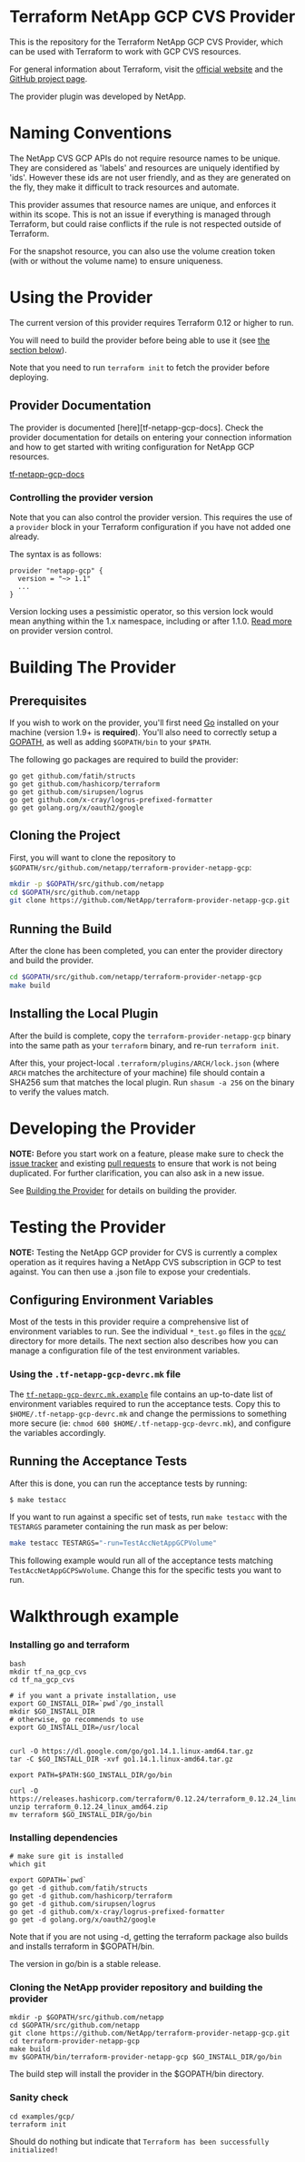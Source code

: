 # Terraform NetApp GCP CVS Provider

This is the repository for the Terraform NetApp GCP CVS Provider, which can be used
with Terraform to work with GCP CVS resources.

For general information about Terraform, visit the [official
website][tf-website] and the [GitHub project page][tf-github].

[tf-website]: https://terraform.io/
[tf-github]: https://github.com/hashicorp/terraform

The provider plugin was developed by NetApp.

# Naming Conventions

The NetApp CVS GCP APIs do not require resource names to be unique.  They are considered
as 'labels' and resources are uniquely identified by 'ids'.  However these ids are not
user friendly, and as they are generated on the fly, they make it difficult to track
resources and automate.

This provider assumes that resource names are unique, and enforces it within its scope.
This is not an issue if everything is managed through Terraform, but could raise
conflicts if the rule is not respected outside of Terraform.

For the snapshot resource, you can also use the volume creation token (with or without
the volume name) to ensure uniqueness.

# Using the Provider

The current version of this provider requires Terraform 0.12 or higher to
run.

You will need to build the provider before being able to use it
(see [the section below](#building-the-provider)).

Note that you need to run `terraform init` to fetch the provider before
deploying.

## Provider Documentation

<TBD> The provider is documented [here][tf-netapp-gcp-docs].
Check the provider documentation for details on
entering your connection information and how to get started with writing
configuration for NetApp GCP resources.

[tf-netapp-gcp-docs](website/docs/index.html.markdown)

### Controlling the provider version

Note that you can also control the provider version. This requires the use of a
`provider` block in your Terraform configuration if you have not added one
already.

The syntax is as follows:

```hcl
provider "netapp-gcp" {
  version = "~> 1.1"
  ...
}
```

Version locking uses a pessimistic operator, so this version lock would mean
anything within the 1.x namespace, including or after 1.1.0. [Read
more][provider-vc] on provider version control.

[provider-vc]: https://www.terraform.io/docs/configuration/providers.html#provider-versions

# Building The Provider

## Prerequisites

If you wish to work on the provider, you'll first need [Go][go-website]
installed on your machine (version 1.9+ is **required**). You'll also need to
correctly setup a [GOPATH][gopath], as well as adding `$GOPATH/bin` to your
`$PATH`.

[go-website]: https://golang.org/
[gopath]: http://golang.org/doc/code.html#GOPATH

The following go packages are required to build the provider:
```
go get github.com/fatih/structs
go get github.com/hashicorp/terraform
go get github.com/sirupsen/logrus
go get github.com/x-cray/logrus-prefixed-formatter
go get golang.org/x/oauth2/google
```

## Cloning the Project

First, you will want to clone the repository to
`$GOPATH/src/github.com/netapp/terraform-provider-netapp-gcp`:

```sh
mkdir -p $GOPATH/src/github.com/netapp
cd $GOPATH/src/github.com/netapp
git clone https://github.com/NetApp/terraform-provider-netapp-gcp.git
```

## Running the Build

After the clone has been completed, you can enter the provider directory and
build the provider.

```sh
cd $GOPATH/src/github.com/netapp/terraform-provider-netapp-gcp
make build
```

## Installing the Local Plugin

After the build is complete, copy the `terraform-provider-netapp-gcp` binary into
the same path as your `terraform` binary, and re-run `terraform init`.

After this, your project-local `.terraform/plugins/ARCH/lock.json` (where `ARCH`
matches the architecture of your machine) file should contain a SHA256 sum that
matches the local plugin. Run `shasum -a 256` on the binary to verify the values
match.

# Developing the Provider

**NOTE:** Before you start work on a feature, please make sure to check the
[issue tracker][gh-issues] and existing [pull requests][gh-prs] to ensure that
work is not being duplicated. For further clarification, you can also ask in a
new issue.

[gh-issues]: https://github.com/netapp/terraform-provider-netapp-gcp/issues
[gh-prs]: https://github.com/netapp/terraform-provider-netapp-gcp/pulls

See [Building the Provider](#building-the-provider) for details on building the provider.

# Testing the Provider

**NOTE:** Testing the NetApp GCP provider for CVS is currently a complex operation as it
requires having a NetApp CVS subscription in GCP to test against.
You can then use a .json file to expose your credentials.

## Configuring Environment Variables

Most of the tests in this provider require a comprehensive list of environment
variables to run. See the individual `*_test.go` files in the
[`gcp/`](netapp_gcp/) directory for more details. The next section also
describes how you can manage a configuration file of the test environment
variables.

### Using the `.tf-netapp-gcp-devrc.mk` file

The [`tf-netapp-gcp-devrc.mk.example`](tf-netapp-gcp-devrc.mk.example) file contains
an up-to-date list of environment variables required to run the acceptance
tests. Copy this to `$HOME/.tf-netapp-gcp-devrc.mk` and change the permissions to
something more secure (ie: `chmod 600 $HOME/.tf-netapp-gcp-devrc.mk`), and
configure the variables accordingly.

## Running the Acceptance Tests

After this is done, you can run the acceptance tests by running:

```sh
$ make testacc
```

If you want to run against a specific set of tests, run `make testacc` with the
`TESTARGS` parameter containing the run mask as per below:

```sh
make testacc TESTARGS="-run=TestAccNetAppGCPVolume"
```

This following example would run all of the acceptance tests matching
`TestAccNetAppGCPSwVolume`. Change this for the specific tests you want to
run.


# Walkthrough example

### Installing go and terraform

```
bash
mkdir tf_na_gcp_cvs
cd tf_na_gcp_cvs

# if you want a private installation, use
export GO_INSTALL_DIR=`pwd`/go_install
mkdir $GO_INSTALL_DIR
# otherwise, go recommends to use
export GO_INSTALL_DIR=/usr/local


curl -O https://dl.google.com/go/go1.14.1.linux-amd64.tar.gz
tar -C $GO_INSTALL_DIR -xvf go1.14.1.linux-amd64.tar.gz

export PATH=$PATH:$GO_INSTALL_DIR/go/bin

curl -O https://releases.hashicorp.com/terraform/0.12.24/terraform_0.12.24_linux_amd64.zip
unzip terraform_0.12.24_linux_amd64.zip
mv terraform $GO_INSTALL_DIR/go/bin
```

### Installing dependencies

```
# make sure git is installed
which git

export GOPATH=`pwd`
go get -d github.com/fatih/structs
go get -d github.com/hashicorp/terraform
go get -d github.com/sirupsen/logrus
go get -d github.com/x-cray/logrus-prefixed-formatter
go get -d golang.org/x/oauth2/google
```

Note that if you are not using -d, getting the terraform package also builds and
installs terraform in $GOPATH/bin.

The version in go/bin is a stable release.

### Cloning the NetApp provider repository and building the provider


```
mkdir -p $GOPATH/src/github.com/netapp
cd $GOPATH/src/github.com/netapp
git clone https://github.com/NetApp/terraform-provider-netapp-gcp.git
cd terraform-provider-netapp-gcp
make build
mv $GOPATH/bin/terraform-provider-netapp-gcp $GO_INSTALL_DIR/go/bin
```

The build step will install the provider in the $GOPATH/bin directory.

### Sanity check

```
cd examples/gcp/
terraform init
```

Should do nothing but indicate that `Terraform has been successfully initialized!`
